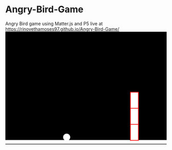 # Angry-Bird-Game
Angry Bird game using Matter.js and P5
live at https://rinovethamoses97.github.io/Angry-Bird-Game/  
![alt text](https://github.com/rinovethamoses97/Angry-Bird-Game/blob/master/output.png)
